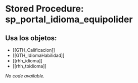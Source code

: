 # Stored Procedure: sp_portal_idioma_equipolider

## Usa los objetos:
- [[GTH_Calificacion]]
- [[GTH_IdiomaHabilidad]]
- [[rhh_idioma]]
- [[rhh_tbidioma]]

*No code available.*
